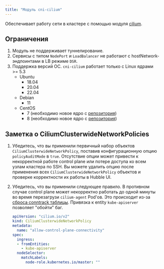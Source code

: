 ```yaml
---
title: "Модуль cni-cilium"
---
```


Обеспечивает работу сети в кластере с помощью модуля [cilium](https://cilium.io/).

## Ограничения

1. Модуль не поддерживает туннелирование.
2. Сервисы с типом `NodePort` и `LoadBalancer` не работают с hostNetwork-эндпоинтами в LB режиме `DSR`.
3. Поддержка версий ОС. `cni-cilium` работает только с Linux ядрами >= 5.3
   * Ubuntu
     * 18.04
     * 20.04
     * 22.04
   * Debian
     * 11
   * CentOS
     * 7 (необходимо новое ядро с [репозитория](http://elrepo.org))
     * 8 (необходимо новое ядро с [репозитория](http://elrepo.org))

## Заметка о CiliumClusterwideNetworkPolicies

1. Убедитесь, что вы применили первичный набор объектов `CiliumClusterwideNetworkPolicy`, поставив конфигурационную опцию `policyAuditMode` в `true`.
   Отсутствие опции может привести к некорректной работе control plane или потере доступа ко всем узлам кластера по SSH.
   Вы можете удалить опцию после применения всех `CiliumClusterwideNetworkPolicy` объектов и проверке корректности их работы в Hubble UI.
2. Убедитесь, что вы применили следующее правило. В противном случае control plane может некорректно работать до одной минуты во время перезагрузи `cilium-agent` Pod'ов. Это происходит из-за [сброса conntrack таблицы](https://github.com/cilium/cilium/issues/19367). Привязка к entity `kube-apiserver` позволяет "обойти" баг.

    ```yaml
    apiVersion: "cilium.io/v2"
    kind: CiliumClusterwideNetworkPolicy
    metadata:
      name: "allow-control-plane-connectivity"
    spec:
      ingress:
      - fromEntities:
        - kube-apiserver
      nodeSelector:
        matchLabels:
          node-role.kubernetes.io/master: ""
    ```
